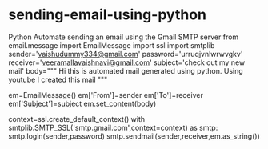 # sending-email-using-python
Python Automate sending an email using the Gmail SMTP server
from email.message import EmailMessage
import ssl
import smtplib
sender='vaishudummy334@gmail.com'
password='urruqjvnlwrwvgkv'
receiver='veeramallavaishnavi@gmail.com'
subject='check out my new mail'
body="""
 Hi this is automated mail generated using python. Using youtube I created this
mail
"""

em=EmailMessage()
em['From']=sender
em['To']=receiver
em['Subject']=subject
em.set_content(body)

context=ssl.create_default_context()
with smtplib.SMTP_SSL('smtp.gmail.com',context=context) as smtp:
    smtp.login(sender,password)
    smtp.sendmail(sender,receiver,em.as_string())
